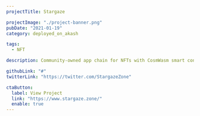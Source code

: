 ```yaml
---
projectTitle: Stargaze

projectImage: "./project-banner.png"
pubDate: "2021-01-19"
category: deployed_on_akash

tags:
  - NFT

description: Community-owned app chain for NFTs with CosmWasm smart contracts. 100% carbon neutral. Zero gas. Several Stargaze validators are running on Akash as confirmed by their official Twitter Account.

githubLink: "#"
twitterLink: "https://twitter.com/StargazeZone"

ctaButton:
  label: View Project
  link: "https://www.stargaze.zone/"
  enable: true
---
```

